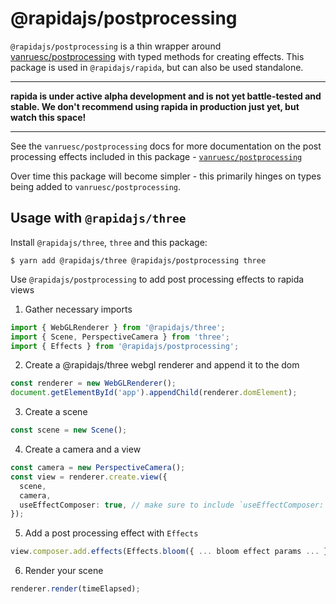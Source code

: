 # @rapidajs/postprocessing

`@rapidajs/postprocessing` is a thin wrapper around [vanruesc/postprocessing](https://github.com/vanruesc/postprocessing) with typed methods for creating effects. This package is used in `@rapidajs/rapida`, but can also be used standalone.

---

**rapida is under active alpha development and is not yet battle-tested and stable. We don't recommend using rapida in production just yet, but watch this space!**

---

See the `vanruesc/postprocessing` docs for more documentation on the post processing effects included in this package - [`vanruesc/postprocessing`](https://vanruesc.github.io/postprocessing/public/docs/)

Over time this package will become simpler - this primarily hinges on types being added to `vanruesc/postprocessing`.

## Usage with `@rapidajs/three`

Install `@rapidajs/three`, `three` and this package:

```
$ yarn add @rapidajs/three @rapidajs/postprocessing three
```

Use `@rapidajs/postprocessing` to add post processing effects to rapida views

1. Gather necessary imports

```ts
import { WebGLRenderer } from '@rapidajs/three';
import { Scene, PerspectiveCamera } from 'three';
import { Effects } from '@rapidajs/postprocessing';
```

2. Create a @rapidajs/three webgl renderer and append it to the dom

```ts
const renderer = new WebGLRenderer();
document.getElementById('app').appendChild(renderer.domElement);
```

3. Create a scene

```ts
const scene = new Scene();
```

4. Create a camera and a view

```ts
const camera = new PerspectiveCamera();
const view = renderer.create.view({
  scene,
  camera,
  useEffectComposer: true, // make sure to include `useEffectComposer: true`
});
```

5. Add a post processing effect with `Effects`

```ts
view.composer.add.effects(Effects.bloom({ ... bloom effect params ... }));
```

6. Render your scene

```ts
renderer.render(timeElapsed);
```
